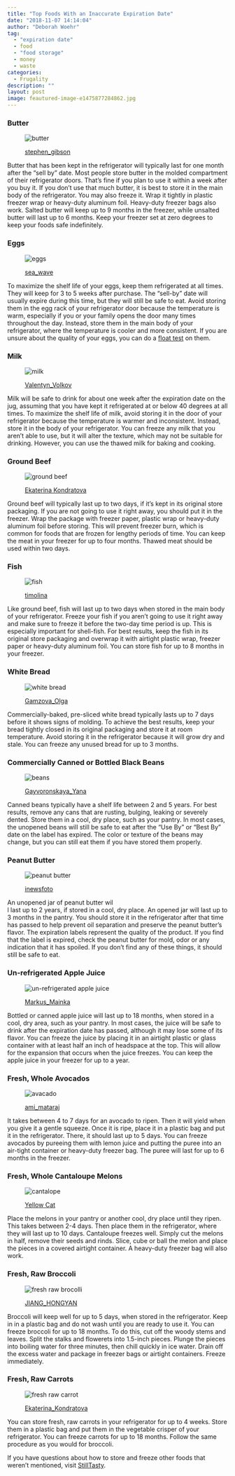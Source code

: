 ```yaml
---
title: "Top Foods With an Inaccurate Expiration Date"
date: "2018-11-07 14:14:04"
author: "Deborah Woehr"
tag:
  - "expiration date"
  - food
  - "food storage"
  - money
  - waste
categories:
  - Frugality
description: ""
layout: post
image: feautured-image-e1475877284862.jpg
---
```


### Butter

<figure aria-describedby="caption-attachment-4202" class="wp-caption alignnone" id="attachment_4202" style="width: 700px">

![butter](/posts/shutterstock_327704603-e1475876252511.jpg)<figcaption class="wp-caption-text" id="caption-attachment-4202">[stephen_gibson](http://ww.shutterstock.com/pic-327704603/stock-photo-pat-of-fresh-farm-butter-on-a-butter-dish-with-a-knife-to-use-as-a-spread-or-cooing-ingredient-overhead-view-on-a-slatted-wooden-table.html)</figcaption></figure>

Butter that has been kept in the refrigerator will typically last for one month after the “sell by” date. Most people store butter in the molded compartment of their refrigerator doors. That’s fine if you plan to use it within a week after you buy it. If you don’t use that much butter, it is best to store it in the main body of the refrigerator. You may also freeze it. Wrap it tightly in plastic freezer wrap or heavy-duty aluminum foil. Heavy-duty freezer bags also work. Salted butter will keep up to 9 months in the freezer, while unsalted butter will last up to 6 months. Keep your freezer set at zero degrees to keep your foods safe indefinitely.

### Eggs

<figure aria-describedby="caption-attachment-4203" class="wp-caption alignnone" id="attachment_4203" style="width: 700px">

![eggs](/posts/shutterstock_113786020.jpg)<figcaption class="wp-caption-text" id="caption-attachment-4203">[sea_wave](http://www.shutterstock.com/pic-113786020/stock-photo-eggs.html)</figcaption></figure>

To maximize the shelf life of your eggs, keep them refrigerated at all times. They will keep for 3 to 5 weeks after purchase. The “sell-by” date will usually expire during this time, but they will still be safe to eat. Avoid storing them in the egg rack of your refrigerator door because the temperature is warm, especially if you or your family opens the door many times throughout the day. Instead, store them in the main body of your refrigerator, where the temperature is cooler and more consistent. If you are unsure about the quality of your eggs, you can do a [float test](http://www.takepart.com/article/2015/06/11/spoiled-food) on them.

### Milk

<figure aria-describedby="caption-attachment-4204" class="wp-caption alignnone" id="attachment_4204" style="width: 700px">

![milk](/posts/shutterstock_135491168.jpg)<figcaption class="wp-caption-text" id="caption-attachment-4204">[Valentyn_Volkov](http://www.shutterstock.com/pic-135491168/stock-photo-pouring-milk-in-the-glass-on-the-background-of-nature.html)</figcaption></figure>

Milk will be safe to drink for about one week after the expiration date on the jug, assuming that you have kept it refrigerated at or below 40 degrees at all times. To maximize the shelf life of milk, avoid storing it in the door of your refrigerator because the temperature is warmer and inconsistent. Instead, store it in the body of your refrigerator. You can freeze any milk that you aren’t able to use, but it will alter the texture, which may not be suitable for drinking. However, you can use the thawed milk for baking and cooking.

### Ground Beef

<figure aria-describedby="caption-attachment-4205" class="wp-caption alignnone" id="attachment_4205" style="width: 700px">

![ground beef](/posts/shutterstock_269887775.jpg)<figcaption class="wp-caption-text" id="caption-attachment-4205">[Ekaterina Kondratova](http://www.shutterstock.com/pic-269887775/stock-photo-fresh-raw-ground-beef-on-a-paper-on-a-rustic-wooden-table.html)</figcaption></figure>

Ground beef will typically last up to two days, if it’s kept in its original store packaging. If you are not going to use it right away, you should put it in the freezer. Wrap the package with freezer paper, plastic wrap or heavy-duty aluminum foil before storing. This will prevent freezer burn, which is common for foods that are frozen for lengthy periods of time. You can keep the meat in your freezer for up to four months. Thawed meat should be used within two days.

### Fish

<figure aria-describedby="caption-attachment-4206" class="wp-caption alignnone" id="attachment_4206" style="width: 700px">

![fish](/posts/shutterstock_355479440.jpg)<figcaption class="wp-caption-text" id="caption-attachment-4206">[timolina](http://www.shutterstock.com/pic-355479440/stock-photo-raw-salmon-steak-and-vegetables-for-cooking-on-a-light-wooden-background-in-a-rustic-style-top-view.html)</figcaption></figure>

Like ground beef, fish will last up to two days when stored in the main body of your refrigerator. Freeze your fish if you aren’t going to use it right away and make sure to freeze it before the two-day time period is up. This is especially important for shell-fish. For best results, keep the fish in its original store packaging and overwrap it with airtight plastic wrap, freezer paper or heavy-duty aluminum foil. You can store fish for up to 8 months in your freezer.

### White Bread

<figure aria-describedby="caption-attachment-4207" class="wp-caption alignnone" id="attachment_4207" style="width: 700px">

![white bread](/posts/shutterstock_352819853.jpg)<figcaption class="wp-caption-text" id="caption-attachment-4207">[Gamzova_Olga](http://www.shutterstock.com/pic-352819853/stock-photo-sliced-white-bread.html)</figcaption></figure>

Commercially-baked, pre-sliced white bread typically lasts up to 7 days before it shows signs of molding. To achieve the best results, keep your bread tightly closed in its original packaging and store it at room temperature. Avoid storing it in the refrigerator because it will grow dry and stale. You can freeze any unused bread for up to 3 months.

### Commercially Canned or Bottled Black Beans

<figure aria-describedby="caption-attachment-4208" class="wp-caption alignnone" id="attachment_4208" style="width: 700px">

![beans](/posts/shutterstock_168790814.jpg)<figcaption class="wp-caption-text" id="caption-attachment-4208">[Gayvoronskaya_Yana](http://www.shutterstock.com/pic-168790814/stock-photo-black-bean-in-bowl.html)</figcaption></figure>

Canned beans typically have a shelf life between 2 and 5 years. For best results, remove any cans that are rusting, bulging, leaking or severely dented. Store them in a cool, dry place, such as your pantry. In most cases, the unopened beans will still be safe to eat after the “Use By” or “Best By” date on the label has expired. The color or texture of the beans may change, but you can still eat them if you have stored them properly.

### Peanut Butter

<figure aria-describedby="caption-attachment-4209" class="wp-caption alignnone" id="attachment_4209" style="width: 700px">

![peanut butter](/posts/shutterstock_316086323.jpg)<figcaption class="wp-caption-text" id="caption-attachment-4209">[inewsfoto](http://www.shutterstock.com/pic-316086323/stock-photo-creamy-peanut-butter-on-wood-table-selective-focus.html)</figcaption></figure>

An unopened jar of peanut butter wil  
l last up to 2 years, if stored in a cool, dry place. An opened jar will last up to 3 months in the pantry. You should store it in the refrigerator after that time has passed to help prevent oil separation and preserve the peanut butter’s flavor. The expiration labels represent the quality of the product. If you find that the label is expired, check the peanut butter for mold, odor or any indication that it has spoiled. If you don’t find any of these things, it should still be safe to eat.

### Un-refrigerated Apple Juice

<figure aria-describedby="caption-attachment-4210" class="wp-caption alignnone" id="attachment_4210" style="width: 700px">

![un-refrigerated apple juice](/posts/shutterstock_204835342.jpg)<figcaption class="wp-caption-text" id="caption-attachment-4210">[Markus_Mainka](http://www.shutterstock.com/pic-204835342/stock-photo-apple-juice-pouring-from-red-apples-fruits-in-summer-into-a-glass.html)</figcaption></figure>

Bottled or canned apple juice will last up to 18 months, when stored in a cool, dry area, such as your pantry. In most cases, the juice will be safe to drink after the expiration date has passed, although it may lose some of its flavor. You can freeze the juice by placing it in an airtight plastic or glass container with at least half an inch of headspace at the top. This will allow for the expansion that occurs when the juice freezes. You can keep the apple juice in your freezer for up to a year.

### Fresh, Whole Avocados

<figure aria-describedby="caption-attachment-4211" class="wp-caption alignnone" id="attachment_4211" style="width: 700px">

![avacado](/posts/shutterstock_262583882.jpg)<figcaption class="wp-caption-text" id="caption-attachment-4211">[ami_mataraj](http://www.shutterstock.com/pic-262583882/stock-photo-a-fresh-avocado-cut-in-half-on-wood.html)</figcaption></figure>

It takes between 4 to 7 days for an avocado to ripen. Then it will yield when you give it a gentle squeeze. Once it is ripe, place it in a plastic bag and put it in the refrigerator. There, it should last up to 5 days. You can freeze avocados by pureeing them with lemon juice and putting the puree into an air-tight container or heavy-duty freezer bag. The puree will last for up to 6 months in the freezer.

### Fresh, Whole Cantaloupe Melons

<figure aria-describedby="caption-attachment-4212" class="wp-caption alignnone" id="attachment_4212" style="width: 700px">

![cantalope](/posts/shutterstock_306772649.jpg)<figcaption class="wp-caption-text" id="caption-attachment-4212">[Yellow Cat](https://www.shutterstock.com/pic-306772649)</figcaption></figure>

Place the melons in your pantry or another cool, dry place until they ripen. This takes between 2-4 days. Then place them in the refrigerator, where they will last up to 10 days. Cantaloupe freezes well. Simply cut the melons in half, remove their seeds and rinds. Slice, cube or ball the melon and place the pieces in a covered airtight container. A heavy-duty freezer bag will also work.

### Fresh, Raw Broccoli

<figure aria-describedby="caption-attachment-4213" class="wp-caption alignnone" id="attachment_4213" style="width: 700px">

![fresh raw brocolli](/posts/shutterstock_325389908.jpg)<figcaption class="wp-caption-text" id="caption-attachment-4213">[JIANG_HONGYAN](http://www.shutterstock.com/pic-325389908/stock-photo-broccoli-vegetable-on-white-background.html)</figcaption></figure>

Broccoli will keep well for up to 5 days, when stored in the refrigerator. Keep in in a plastic bag and do not wash until you are ready to use it. You can freeze broccoli for up to 18 months. To do this, cut off the woody stems and leaves. Split the stalks and flowerets into 1.5-inch pieces. Plunge the pieces into boiling water for three minutes, then chill quickly in ice water. Drain off the excess water and package in freezer bags or airtight containers. Freeze immediately.

### Fresh, Raw Carrots

<figure aria-describedby="caption-attachment-4214" class="wp-caption alignnone" id="attachment_4214" style="width: 700px">

![fresh raw carrot](/posts/shutterstock_250834906.jpg)<figcaption class="wp-caption-text" id="caption-attachment-4214">[Ekaterina_Kondratova](http://www.shutterstock.com/pic-250834906/stock-photo-fresh-carrots-bunch-on-rustic-wooden-background.html)</figcaption></figure>

You can store fresh, raw carrots in your refrigerator for up to 4 weeks. Store them in a plastic bag and put them in the vegetable crisper of your refrigerator. You can freeze carrots for up to 18 months. Follow the same procedure as you would for broccoli.

If you have questions about how to store and freeze other foods that weren’t mentioned, visit [StillTasty](http://www.stilltasty.com/searchitems/search_page).
